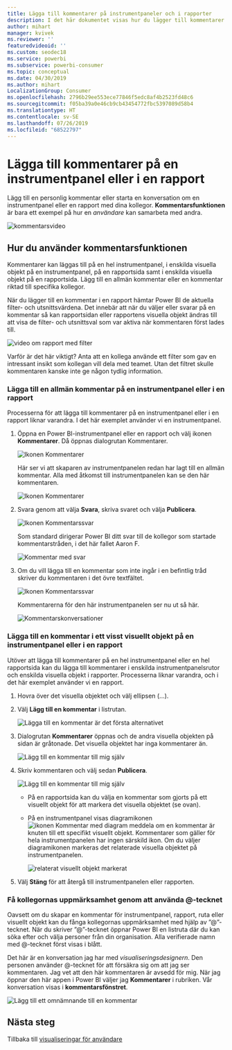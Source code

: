 ```yaml
---
title: Lägga till kommentarer på instrumentpaneler och i rapporter
description: I det här dokumentet visas hur du lägger till kommentarer på en instrumentpanel, i en rapport eller i ett visuellt objekt samt hur du använder kommentarer för att föra konversationer med samarbetspartner.
author: mihart
manager: kvivek
ms.reviewer: ''
featuredvideoid: ''
ms.custom: seodec18
ms.service: powerbi
ms.subservice: powerbi-consumer
ms.topic: conceptual
ms.date: 04/30/2019
ms.author: mihart
LocalizationGroup: Consumer
ms.openlocfilehash: 2796b29ee553ece77846f5edc8af4b2523fd48c6
ms.sourcegitcommit: f05ba39a0e46cb9cb43454772fbc5397089d58b4
ms.translationtype: HT
ms.contentlocale: sv-SE
ms.lasthandoff: 07/26/2019
ms.locfileid: "68522797"
---
```

# <a name="add-comments-to-a-dashboard-or-report"></a>Lägga till kommentarer på en instrumentpanel eller i en rapport
Lägg till en personlig kommentar eller starta en konversation om en instrumentpanel eller en rapport med dina kollegor. **Kommentarsfunktionen** är bara ett exempel på hur en *användare* kan samarbeta med andra. 

![kommentarsvideo](media/end-user-comment/comment.gif)

## <a name="how-to-use-the-comments-feature"></a>Hur du använder kommentarsfunktionen
Kommentarer kan läggas till på en hel instrumentpanel, i enskilda visuella objekt på en instrumentpanel, på en rapportsida samt i enskilda visuella objekt på en rapportsida. Lägg till en allmän kommentar eller en kommentar riktad till specifika kollegor.  

När du lägger till en kommentar i en rapport hämtar Power BI de aktuella filter- och utsnittsvärdena. Det innebär att när du väljer eller svarar på en kommentar så kan rapportsidan eller rapportens visuella objekt ändras till att visa de filter- och utsnittsval som var aktiva när kommentaren först lades till.  

![video om rapport med filter](media/end-user-comment/comment-reports-with-filters/comment-reports-with-filters.gif)

Varför är det här viktigt? Anta att en kollega använde ett filter som gav en intressant insikt som kollegan vill dela med teamet. Utan det filtret skulle kommentaren kanske inte ge någon tydlig information. 

### <a name="add-a-general-comment-to-a-dashboard-or-report"></a>Lägga till en allmän kommentar på en instrumentpanel eller i en rapport
Processerna för att lägga till kommentarer på en instrumentpanel eller i en rapport liknar varandra. I det här exemplet använder vi en instrumentpanel. 

1. Öppna en Power BI-instrumentpanel eller en rapport och välj ikonen **Kommentarer**. Då öppnas dialogrutan Kommentarer.

    ![Ikonen Kommentarer](media/end-user-comment/power-bi-comment-icon.png)

    Här ser vi att skaparen av instrumentpanelen redan har lagt till en allmän kommentar.  Alla med åtkomst till instrumentpanelen kan se den här kommentaren.

    ![Ikonen Kommentarer](media/end-user-comment/power-bi-dash-comment.png)

2. Svara genom att välja **Svara**, skriva svaret och välja **Publicera**.  

    ![Ikonen Kommentarssvar](media/end-user-comment/power-bi-comment-reply.png)

    Som standard dirigerar Power BI ditt svar till de kollegor som startade kommentarstråden, i det här fallet Aaron F. 

    ![Kommentar med svar](media/end-user-comment/power-bi-response.png)

 3. Om du vill lägga till en kommentar som inte ingår i en befintlig tråd skriver du kommentaren i det övre textfältet.

    ![Ikonen Kommentarssvar](media/end-user-comment/power-bi-new-comment.png)

    Kommentarerna för den här instrumentpanelen ser nu ut så här.

    ![Kommentarskonversationer](media/end-user-comment/power-bi-comment-conversation.png)

### <a name="add-a-comment-to-a-specific-dashboard-or-report-visual"></a>Lägga till en kommentar i ett visst visuellt objekt på en instrumentpanel eller i en rapport
Utöver att lägga till kommentarer på en hel instrumentpanel eller en hel rapportsida kan du lägga till kommentarer i enskilda instrumentpanelsrutor och enskilda visuella objekt i rapporter. Processerna liknar varandra, och i det här exemplet använder vi en rapport.

1. Hovra över det visuella objektet och välj ellipsen (...).    
2. Välj **Lägg till en kommentar** i listrutan.

    ![Lägga till en kommentar är det första alternativet](media/end-user-comment/power-bi-comment-report.png)  

3.  Dialogrutan **Kommentarer** öppnas och de andra visuella objekten på sidan är gråtonade. Det visuella objektet har inga kommentarer än. 

    ![Lägg till en kommentar till mig själv](media/end-user-comment/power-bi-comment-bar.png)  

4. Skriv kommentaren och välj sedan **Publicera**.

    ![Lägg till en kommentar till mig själv](media/end-user-comment/power-bi-comment-june.png)  

    - På en rapportsida kan du välja en kommentar som gjorts på ett visuellt objekt för att markera det visuella objektet (se ovan).

    - På en instrumentpanel visas diagramikonen ![ikonen Kommentar med diagram](media/end-user-comment/power-bi-comment-chart-icon.png) meddela om en kommentar är knuten till ett specifikt visuellt objekt. Kommentarer som gäller för hela instrumentpanelen har ingen särskild ikon. Om du väljer diagramikonen markeras det relaterade visuella objektet på instrumentpanelen.

        ![relaterat visuellt objekt markerat](media/end-user-comment/power-bi-comment-highlight2.png)

5. Välj **Stäng** för att återgå till instrumentpanelen eller rapporten.

### <a name="get-your-colleagues-attention-by-using-the--sign"></a>Få kollegornas uppmärksamhet genom att använda @-tecknet
Oavsett om du skapar en kommentar för instrumentpanel, rapport, ruta eller visuellt objekt kan du fånga kollegornas uppmärksamhet med hjälp av ”\@”-tecknet.  När du skriver ”\@”-tecknet öppnar Power BI en listruta där du kan söka efter och välja personer från din organisation. Alla verifierade namn med \@-tecknet först visas i blått. 

Det här är en konversation jag har med *visualiseringsdesignern*. Den personen använder @-tecknet för att försäkra sig om att jag ser kommentaren. Jag vet att den här kommentaren är avsedd för mig. När jag öppnar den här appen i Power BI väljer jag **Kommentarer** i rubriken. Vår konversation visas i **kommentarsfönstret**.

![Lägg till ett omnämnande till en kommentar](media/end-user-comment/power-bi-comment-convo.png)  



## <a name="next-steps"></a>Nästa steg
Tillbaka till [visualiseringar för användare](end-user-visualizations.md)    
<!--[Select a visualization to open a report](end-user-open-report.md)-->
